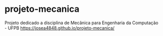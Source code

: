 # projeto-mecanica
Projeto dedicado a disciplina de Mecânica para Engenharia da Computação - UFPB
https://josea4848.github.io/projeto-mecanica/
